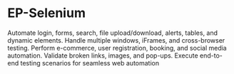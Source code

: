 # EP-Selenium
Automate login, forms, search, file upload/download, alerts, tables, and dynamic elements. Handle multiple windows, iFrames, and cross-browser testing. Perform e-commerce, user registration, booking, and social media automation. Validate broken links, images, and pop-ups. Execute end-to-end testing scenarios for seamless web automation 
